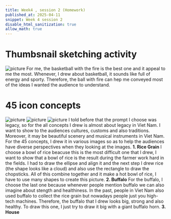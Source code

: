 ```yaml
---
title: Week4 , session 2 (Homework)
published_at: 2025-04-11
snippet: Week 4 session 2
disable_html_sanitization: true
allow_math: true
---
```

# Thumbsnail sketching activity
![picture](1.png)
For me, the basketball with the fire is the best one and it appeal to me the most. Whenever, I drew about basketball, it sounds like full of energy and sporty. Therefore, the ball with fire can hep me conveyed most of the ideas I wanted the audience to understand.

# 45 icon concepts
![picture](2.png)
![picture](3.png)
![picture](4.png)
I told before that the prompt I choose was legacy, so for the all concepts I drew is almost about legacy in Viet Nam. I want to show to the audiences cultures, customs and also traditions. Moreover, it may be beautiful scenery and musical instruments in Viet Nam. For the 45 concepts, I drew it in various images so as to help the audiences have diverse perspectives when they looking at the images.
**1. Rice Grain**
I choose a bowl of rice beacuse this is the most difficult one that I drew, I want to show that a bowl of rice is the result during the farmer work hard in the fields. I had to draw the ellipse and align it and the next step I drew rice (the shape looks like a cloud) and also use the rectangle to draw the chopsticks. All of this combine together and it make a hot bowl of rice, I have to use many shapes to create this picture.
**2. Buffalo**
For the buffalo, I choose the last one because whenever people mention buffalo we can also imagine about stength and healthiness. In the past, people in Viet Nam also used buffalo to collect the rice grain but nowadays people just you high-tech machines. Therefore, the buffalo that I drew looks big, strong and also healthy. To draw this one, I just try to draw it big with a giant buffalo horn.
**3. House**
